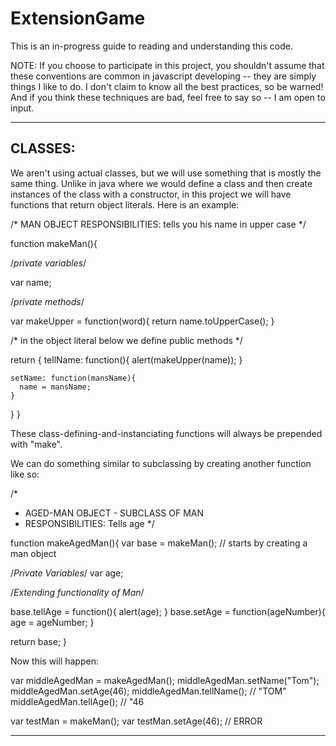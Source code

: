 # ExtensionGame
This is an in-progress guide to reading and understanding this code.

NOTE:
If you choose to participate in this project, you shouldn't assume that these conventions are common in javascript developing -- they are simply things I like to do. I don't claim to know all the best practices, so be warned! And if you think these techniques are bad, feel free to say so -- I am open to input.

---------------------------------------------------------------------------------------------
CLASSES:
---------------------------------------------------------------------------------------------
We aren't using actual classes, but we will use something that is mostly the same thing.
Unlike in java where we would define a class and then create instances of the class with a constructor, in this project we will have functions that return object literals.  Here is an example:

/*
 MAN OBJECT
 RESPONSIBILITIES: tells you his name in upper case
*/

function makeMan(){

  /*private variables*/

  var name;

  /*private methods*/

  var makeUpper = function(word){
    return name.toUpperCase();
  }

  /* in the object literal below we define public methods */

  return {
    tellName: function(){
      alert(makeUpper(name));
    }

    setName: function(mansName){
      name = mansName;
    }
  }
}

These class-defining-and-instanciating functions will always be prepended with "make".

We can do something similar to subclassing by creating another function like so:

/*
*  AGED-MAN OBJECT - SUBCLASS OF MAN
*  RESPONSIBILITIES: Tells age
*/

function makeAgedMan(){
  var base = makeMan(); // starts by creating a man object

  /*Private Variables*/
  var age;

  /*Extending functionality of Man*/

  base.tellAge = function(){
    alert(age);
  }
  base.setAge = function(ageNumber){
    age = ageNumber;
  }

  return base;
}

Now this will happen:

var middleAgedMan = makeAgedMan();
middleAgedMan.setName("Tom");
middleAgedMan.setAge(46);
middleAgedMan.tellName(); // "TOM"
middleAgedMan.tellAge(); // "46

var testMan = makeMan();
var testMan.setAge(46); // ERROR

----------------------------------------------------------------------------------------------
